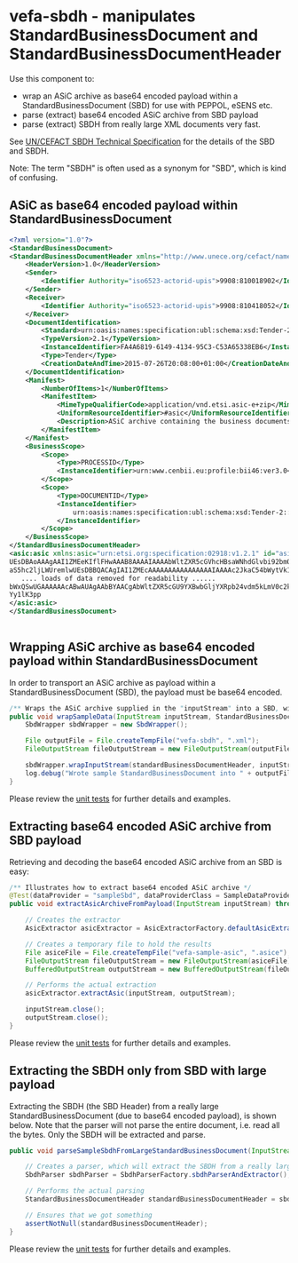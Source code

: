 # vefa-sbdh - manipulates StandardBusinessDocument and StandardBusinessDocumentHeader 

Use this component to:

* wrap an ASiC archive as base64 encoded payload within a StandardBusinessDocument (SBD) for use with PEPPOL, eSENS etc. 
* parse (extract) base64 encoded ASiC archive from SBD payload
* parse (extract) SBDH from really large XML documents very fast.

See [UN/CEFACT SBDH Technical Specification](http://www.gs1.org/docs/gs1_un-cefact_%20xml_%20profiles/CEFACT_SBDH_TS_version1.3.pdf)
for the details of the SBD and SBDH.

Note: The term "SBDH" is often used as a synonym for "SBD", which is kind of confusing.

## ASiC as base64 encoded payload within StandardBusinessDocument
```xml
<?xml version="1.0"?>
<StandardBusinessDocument>
<StandardBusinessDocumentHeader xmlns="http://www.unece.org/cefact/namespaces/StandardBusinessDocumentHeader">
    <HeaderVersion>1.0</HeaderVersion>
    <Sender>
        <Identifier Authority="iso6523-actorid-upis">9908:810018902</Identifier>
    </Sender>
    <Receiver>
        <Identifier Authority="iso6523-actorid-upis">9908:810418052</Identifier>
    </Receiver>
    <DocumentIdentification>
        <Standard>urn:oasis:names:specification:ubl:schema:xsd:Tender-2</Standard>
        <TypeVersion>2.1</TypeVersion>
        <InstanceIdentifier>FA4A6819-6149-4134-95C3-C53A65338EB6</InstanceIdentifier>
        <Type>Tender</Type>
        <CreationDateAndTime>2015-07-26T20:08:00+01:00</CreationDateAndTime>
    </DocumentIdentification>
    <Manifest>
        <NumberOfItems>1</NumberOfItems>
        <ManifestItem>
            <MimeTypeQualifierCode>application/vnd.etsi.asic-e+zip</MimeTypeQualifierCode>
            <UniformResourceIdentifier>#asic</UniformResourceIdentifier>
            <Description>ASiC archive containing the business documents.</Description>
        </ManifestItem>
    </Manifest>
    <BusinessScope>
        <Scope>
            <Type>PROCESSID</Type>
            <InstanceIdentifier>urn:www.cenbii.eu:profile:bii46:ver3.0</InstanceIdentifier>
        </Scope>
        <Scope>
            <Type>DOCUMENTID</Type>
            <InstanceIdentifier>
                urn:oasis:names:specification:ubl:schema:xsd:Tender-2::Tender##urn:www.cenbii.eu:transaction:biitrdm090:ver3.0::2.1
            </InstanceIdentifier>
        </Scope>
    </BusinessScope>
</StandardBusinessDocumentHeader>
<asic:asic xmlns:asic="urn:etsi.org:specification:02918:v1.2.1" id="asic">
UEsDBAoAAAgAAI1ZMEeKIflFHwAAAB8AAAAIAAAAbWltZXR5cGVhcHBsaWNhdGlvbi92bmQuZXRz
aS5hc2ljLWUremlwUEsDBBQACAgIAI1ZMEcAAAAAAAAAAAAAAAAIAAAAc2JkaC54bWytVk1z2kgQ
   .... loads of data removed for readability ......
bWxQSwUGAAAAAAcABwAUAgAAbBYAACgAbWltZXR5cGU9YXBwbGljYXRpb24vdm5kLmV0c2kuYXNp
Yy1lK3pp
</asic:asic>
</StandardBusinessDocument>
   
```

## Wrapping ASiC archive as base64 encoded payload within StandardBusinessDocument

In order to transport an ASiC archive as payload within a StandardBusinessDocument (SBD), the payload must 
be base64 encoded.

```java
/** Wraps the ASiC archive supplied in the "inputStream" into a SBD, with the supplied SBDH */
public void wrapSampleData(InputStream inputStream, StandardBusinessDocumentHeader standardBusinessDocumentHeader) throws Exception {
    SbdWrapper sbdWrapper = new SbdWrapper();

    File outputFile = File.createTempFile("vefa-sbdh", ".xml");
    FileOutputStream fileOutputStream = new FileOutputStream(outputFile);

    sbdWrapper.wrapInputStream(standardBusinessDocumentHeader, inputStream, fileOutputStream);
    log.debug("Wrote sample StandardBusinessDocument into " + outputFile.toString());
}
```

Please review the [unit tests](src/test/java/no/difi/vefa/sbdh) for further details and examples.
  

## Extracting base64 encoded ASiC archive from SBD payload

Retrieving and decoding the base64 encoded ASiC archive from an SBD is easy:

```java
/** Illustrates how to extract base64 encoded ASiC archive */
@Test(dataProvider = "sampleSbd", dataProviderClass = SampleDataProvider.class)
public void extractAsicArchiveFromPayload(InputStream inputStream) throws Exception {

    // Creates the extractor
    AsicExtractor asicExtractor = AsicExtractorFactory.defaultAsicExtractor();

    // Creates a temporary file to hold the results
    File asiceFile = File.createTempFile("vefa-sample-asic", ".asice");
    FileOutputStream fileOutputStream = new FileOutputStream(asiceFile);
    BufferedOutputStream outputStream = new BufferedOutputStream(fileOutputStream);

    // Performs the actual extraction
    asicExtractor.extractAsic(inputStream, outputStream);

    inputStream.close();
    outputStream.close();
}
```

Please review the [unit tests](src/test/java/no/difi/vefa/sbdh) for further details and examples.

## Extracting the SBDH only from SBD with large payload

Extracting the SBDH (the SBD Header) from a really large StandardBusinessDocument (due to base64 encoded payload), 
is shown below. Note that the parser will not parse the entire document, i.e. read all the bytes. Only the SBDH 
will be extracted and parse.

```java
public void parseSampleSbdhFromLargeStandardBusinessDocument(InputStream sbdInputStream) throws Exception {

    // Creates a parser, which will extract the SBDH from a really large xml file
    SbdhParser sbdhParser = SbdhParserFactory.sbdhParserAndExtractor();

    // Performs the actual parsing
    StandardBusinessDocumentHeader standardBusinessDocumentHeader = sbdhParser.parse(sbdInputStream);

    // Ensures that we got something
    assertNotNull(standardBusinessDocumentHeader);
}

```

Please review the [unit tests](src/test/java/no/difi/vefa/sbdh) for further details and examples.

